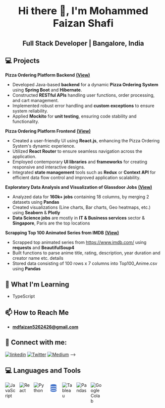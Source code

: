 # <div align="center"><h3><b>Hi there 👋, I'm Mohammed Faizan Shafi</b></h3></div>

## <div align="center">Full Stack Developer | Bangalore, India</div>
                                                         

## 💻 Projects

**Pizza Ordering Platform Backend** [**(View)**](https://github.com/faizan7423/PizzaAppBackend)

- Developed Java-based **backend** for a dynamic **Pizza Ordering System** using **Spring Boot** and **Hibernate**.
- Constructed **RESTful APIs** handling user functions, order processing, and cart management.
-	Implemented robust error handling and **custom exceptions** to ensure system reliability.
-	Applied **Mockito** for **unit testing**, ensuring code stability and functionality.

**Pizza Ordering Platform Frontend**  [**(View)**](https://github.com/faizan7423/PizzaAppFrontend)

-	Created a user-friendly UI using **React.js**, enhancing the Pizza Ordering System's dynamic experience.
-	Utilized **React Router** to ensure seamless navigation across the application.
-	Employed contemporary **UI libraries** and **frameworks** for creating responsive and interactive designs.
-	Integrated **state management** tools such as **Redux** or **Context API** for efficient data flow control and improved application scalability.


**Exploratory Data Analysis and Visualization of Glassdoor Jobs** [**(View)**](https://jovian.com/mdfaizan5262426/exploratory-data-analysis-on-glassdoor-jobs-using-python)

- Analyzed data for **160k+ jobs** containing 18 columns, by merging 2 datasets using **Pandas**
- Created visualizations (Line charts, Bar charts, Geo heatmaps, etc.) using **Seaborn** & **Plotly**  
- **Data Science jobs** are mostly in **IT & Business services** sector & **Singapore**, Paris are the top locations

**Scrapping Top 100 Animated Series from IMDB** [**(View)**](https://jovian.com/mdfaizan5262426/scraping-top-imdb-animated-series)

- Scrapped top animated series from https://www.imdb.com/ using **requests** and **BeautifulSoup4**
- Built functions to parse anime title, rating, description, year duration and creator name etc. details
- Stored data consisting of 100 rows x 7 columns into Top100_Anime.csv using **Pandas**

## 🌱 What I'm Learning

- TypeScript


## 📫 How to Reach Me 

- [**mdfaizan5262426@gmail.com**](mailto:mdfaizan5262426@gmail.com)


## 👥 Connect with me:

[![linkedin](https://img.shields.io/badge/linkedin-0A66C2?style=for-the-badge&logo=linkedin&logoColor=white)](https://www.linkedin.com/in/mohammed-faizan-shafi-90394b221/)
[![Twitter](https://img.shields.io/badge/twitter-%231DA1F2.svg?style=for-the-badge&logo=Twitter&logoColor=white)](https://twitter.com/mdfaizan_shafi)
[![Medium](https://img.shields.io/badge/Medium-12100E?style=for-the-badge&logo=medium&logoColor=white)](https://medium.com/@mdfaizan5262426)
-->
## 💻 Languages and Tools

[<img align="left" alt="JavaScript" width="36px" src="https://upload.wikimedia.org/wikipedia/commons/6/6a/JavaScript-logo.png" style="padding-right:10px;" />](https://developer.mozilla.org/en-US/docs/Web/JavaScript)
[<img align="left" alt="React" width="36px" src="https://upload.wikimedia.org/wikipedia/commons/a/a7/React-icon.svg" style="padding-right:10px;" />](https://reactjs.org/)


[<img align="left" alt="Python" width="36px" src="https://upload.wikimedia.org/wikipedia/commons/thumb/c/c3/Python-logo-notext.svg/600px-Python-logo-notext.svg.png" style="padding-right:10px;" />](https://www.python.org/)
[<img align="left" alt="SQL" width="36px" src="https://raw.githubusercontent.com/github/explore/80688e429a7d4ef2fca1e82350fe8e3517d3494d/topics/sql/sql.png" style="padding-right:10px;" />](https://www.postgresql.org/)
[<img align="left" alt="Tableau" width="36px" src="https://cdn.worldvectorlogo.com/logos/tableau-software.svg" style="padding-right:10px;" />](https://www.tableau.com/) 
[<img align="left" alt="Pandas" width="36px" src="https://numfocus.org/wp-content/uploads/2016/07/pandas-logo-300.png" style="padding-right:10px;" />](https://pandas.pydata.org/)
[<img align="left" alt="Google Colab" width="36px" src="https://colab.research.google.com/img/colab_favicon_256px.png" style="padding-right:10px;" />](https://colab.research.google.com/)

<br />
